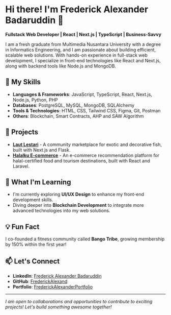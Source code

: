 # Hi there! I'm Frederick Alexander Badaruddin 👋

**Fullstack Web Developer | React | Next.js | TypeScript | Business-Savvy**

I am a fresh graduate from Multimedia Nusantara University with a degree in Informatics Engineering, and I am passionate about building efficient, scalable web solutions. With hands-on experience in full-stack web development, I specialize in front-end technologies like React and Next.js, along with backend tools like Node.js and MongoDB.

## 🚀 My Skills
- **Languages & Frameworks**: JavaScript, TypeScript, React, Next.js, Node.js, Python, PHP
- **Databases**: PostgreSQL, MySQL, MongoDB, SQLAlchemy
- **Tools & Technologies**: HTML, CSS, Tailwind CSS, Figma, Git, Postman
- **Others**: Blockchain, Smart Contracts, AHP and SAW Algorithm

## 🔧 Projects
- [**Laut Lestari**](#) - A community marketplace for exotic and decorative fish, built with Next.js and Flask.
- [**Halalku E-commerce**](#) - An e-commerce recommendation platform for halal-certified food and tourism destinations, built with React and Laravel.
  
## 🌱 What I'm Learning
- I'm currently exploring **UI/UX Design** to enhance my front-end development skills.
- Diving deeper into **Blockchain Development** to integrate more advanced technologies into my web solutions.

## 💡 Fun Fact
I co-founded a fitness community called **Bango Tribe**, growing membership by 150% within the first year!

## 📫 Let's Connect
- **LinkedIn**: [Frederick Alexander Badaruddin](https://www.linkedin.com/in/frederick-alexander-badaruddin-7227052b0/)
- **GitHub**: [FrederickAlexand](https://github.com/FrederickAlexand)
- **Portfolio**: [FrederickAlexanderPortfolio](https://frederickalexportfolio.netlify.app/)

---

*I am open to collaborations and opportunities to contribute to exciting projects! Let's build something awesome together!*

